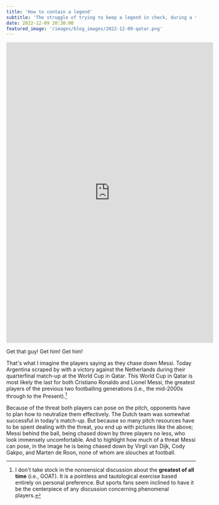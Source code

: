 ```yaml
---
title: 'How to contain a legend'
subtitle: 'The struggle of trying to keep a legend in check, during a tournament'
date: 2022-12-09 20:30:00
featured_image: '/images/blog_images/2022-12-09-qatar.png'
---
```


<p align="center"><iframe border=0 frameborder=0 height=800 width=550 src="https://twitframe.com/show?url=https://twitter.com/AJE_Sport/status/1601294742259568640?s=20&t=m4FDlQZpvE48eotkBJgTyg"></iframe></p>

Get that guy! Get him! Get him! 

That's what I imagine the players saying as they chase down Messi. Today Argentina scraped by with a victory against the Netherlands during their quarterfinal match-up at the World Cup in Qatar. This World Cup in Qatar is most likely the last for both Cristiano Ronaldo and Lionel Messi, the greatest players of the previous two footballing generations (i.e., the mid-2000s through to the Present).[^1]

Because of the threat both players can pose on the pitch, opponents have to plan how to neutralize them effectively. The Dutch team was somewhat successful in today's match-up. But because so many pitch resources have to be spent dealing with the threat, you end up with pictures like the above; Messi behind the ball, being chased down by three players no less, who look immensely uncomfortable. And to highlight how much of a threat Messi can pose, in the image he is being chased down by Virgil van Dijk, Cody Gakpo, and  Marten de Roon, none of whom are slouches at football.


[^1]:I don't take stock in the nonsensical discussion about the **greatest of all time** (i.e., GOAT). It is a pointless and tautological exercise based entirely on personal preference. But sports fans seem inclined to have it be the centerpiece of any discussion concerning phenomenal players.
